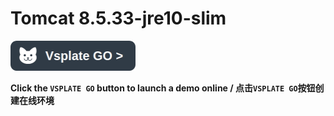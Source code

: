 # Tomcat 8.5.33-jre10-slim

<a href="https://www.vsplate.com/?docker-compose=https://github.com/vsplate/dcenvs/tomcat/8.5.33-jre10-slim"><img alt="VSPLATE GO" src="https://raw.githubusercontent.com/vsplate/images/master/vsgo_btn.png" width="200px"></a>

**Click the `VSPLATE GO` button to launch a demo online / 点击`VSPLATE GO`按钮创建在线环境**